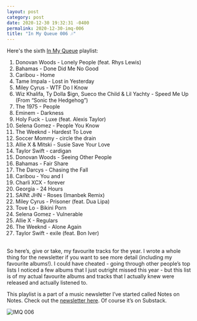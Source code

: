 ```yaml
---
layout: post
category: post
date: 2020-12-30 19:32:31 -0400
permalink: 2020-12-30-imq-006
title: "In My Queue 006 🎶"
---
```


Here's the sixth <a href="https://music.apple.com/ca/playlist/in-my-queue-006/pl.u-PDWXX4sLeEa99">In My Queue</a> playlist: 

1. Donovan Woods - Lonely People (feat. Rhys Lewis)
2. Bahamas - Done Did Me No Good
3. Caribou - Home
4. Tame Impala - Lost in Yesterday
5. Miley Cyrus - WTF Do I Know
6. Wiz Khalifa, Ty Dolla $ign, Sueco the Child & Lil Yachty - Speed Me Up (From “Sonic the Hedgehog”)
7. The 1975 - People
8. Eminem - Darkness
9. Holy Fuck - Luxe (feat. Alexis Taylor)
10. Selena Gomez - People You Know
11. The Weeknd - Hardest To Love
12. Soccer Mommy - circle the drain
13. Allie X & Mitski - Susie Save Your Love
14. Taylor Swift - cardigan
15. Donovan Woods - Seeing Other People
16. Bahamas - Fair Share
17. The Darcys - Chasing the Fall
18. Caribou - You and I
19. Charli XCX - forever
20. Georgia - 24 Hours
21. SAINt JHN - Roses (Imanbek Remix)
22. Miley Cyrus - Prisoner (feat. Dua Lipa)
23. Tove Lo - Bikini Porn
24. Selena Gomez - Vulnerable
25. Allie X - Regulars
26. The Weeknd - Alone Again
27. Taylor Swift - exile (feat. Bon Iver)

<br />
So here’s, give or take, my favourite tracks for the year. I wrote a whole thing for the newsletter if you want to see more detail (including my favourite albums!). I could have cheated - going through other people’s top lists I noticed a few albums that I just outright missed this year - but this list is of my actual favourite albums and tracks that I actually knew were released and actually listened to. 

This playlist is a part of a music newsletter I’ve started called Notes on Notes. Check out the [newsletter here](https://notesnotes.substack.com/). Of course it’s on Substack.

<img src="http://jonkit.ca/cdn/imq/imq-006.jpeg" alt="IMQ 006" />